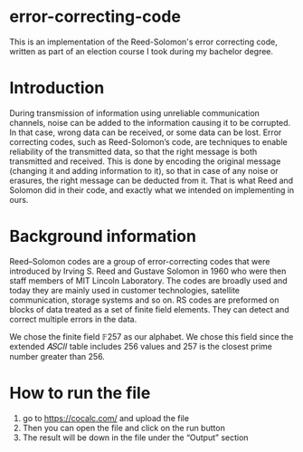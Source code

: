 # error-correcting-code
This is an implementation of the Reed-Solomon's error correcting code, written as part of an election course I took during my bachelor degree.

# Introduction
During transmission of information using unreliable communication channels, noise can be added to the information causing it to be corrupted. In that case, wrong data can be received, or some data can be lost.
Error correcting codes, such as Reed-Solomon’s code, are techniques to enable reliability of the transmitted data, so that the right message is both transmitted and received.
This is done by encoding the original message (changing it and adding information to it), so that in case of any noise or erasures, the right message can be deducted from it.
That is what Reed and Solomon did in their code, and exactly what we intended on implementing in ours.

# Background information
Reed–Solomon codes are a group of error-correcting codes that were introduced by Irving S. Reed and Gustave Solomon in 1960 who were then staff members of MIT Lincoln Laboratory.
The codes are broadly used and today they are mainly used in customer technologies, satellite communication, storage systems and so on.
RS codes are preformed on blocks of data treated as a set of finite field elements. They can detect and correct multiple errors in the data.

We chose the finite field 𝔽257 as our alphabet. We chose this field since the extended 𝐴𝑆𝐶𝐼𝐼 table includes 256 values and 257 is the closest prime number greater than 256.

# How to run the file
1. go to https://cocalc.com/ and upload the file
2. Then you can open the file and click on the run button
3. The result will be down in the file under the “Output” section
